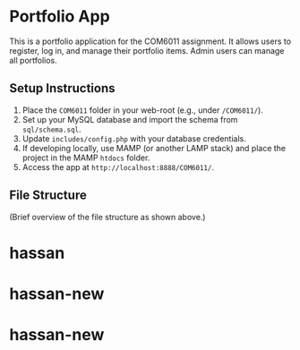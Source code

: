 # Portfolio App

This is a portfolio application for the COM6011 assignment. It allows users to register, log in, and manage their portfolio items. Admin users can manage all portfolios.

## Setup Instructions

1. Place the `COM6011` folder in your web-root (e.g., under `/COM6011/`).
2. Set up your MySQL database and import the schema from `sql/schema.sql`.
3. Update `includes/config.php` with your database credentials.
4. If developing locally, use MAMP (or another LAMP stack) and place the project in the MAMP `htdocs` folder.
5. Access the app at `http://localhost:8888/COM6011/`.

## File Structure

(Brief overview of the file structure as shown above.)
# hassan
# hassan-new
# hassan-new
